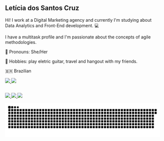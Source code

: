 
## Letícia dos Santos Cruz

Hi! I work at a Digital Marketing agency and currently I'm studying about Data Analytics and Front-End development. 💻

I have a multitask profile and I'm passionate about the concepts of agile methodologies. 

🙂 Pronouns: She/Her

🎸 Hobbies: play eletric guitar, travel and hangout with my friends.

🇧🇷 Brazilian

<div>
  <a href="https://github.com/leticiaspcruz/">
  <img height="180em" src="https://github-readme-stats.vercel.app/api?username=leticiaspcruz&show_icons=true&theme=tokyonight&include_all_commits=true&count_private=true"/>
  <img height="180em" src="https://github-readme-stats.vercel.app/api/top-langs/?username=leticiaspcruz&layout=compact&langs_count=7&theme=tokyonight"/>
</div>

##
 
<div> 
  <a href="https://www.instagram.com/leeamandita/" target="_blank"><img src="https://img.shields.io/badge/-Instagram-%23E4405F?style=for-the-badge&logo=instagram&logoColor=white" target="_blank">
  <a href = "mailto:leticiaspcruz@gmail.com"><img src="https://img.shields.io/badge/-Gmail-%23333?style=for-the-badge&logo=gmail&logoColor=white" target="_blank">
  <a href="https://www.linkedin.com/in/let%C3%ADciasantos/" target="_blank"><img src="https://img.shields.io/badge/-LinkedIn-%230077B5?style=for-the-badge&logo=linkedin&logoColor=white" target="_blank">
</div>
  
  
  ![Snake animation](https://github.com/leticiaspcruz/leticiaspcruz/blob/output/github-contribution-grid-snake.svg)
